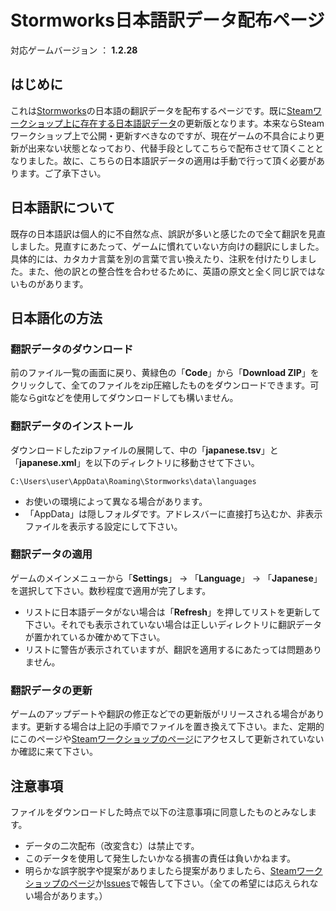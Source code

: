 # Stormworks日本語訳データ配布ページ
対応ゲームバージョン ： **1.2.28**
## はじめに
これは[Stormworks](https://store.steampowered.com/app/573090/Stormworks_Build_and_Rescue/)の日本語の翻訳データを配布するページです。既に[Steamワークショップ上に存在する日本語訳データ](https://steamcommunity.com/sharedfiles/filedetails/?id=2081775581)の更新版となります。本来ならSteamワークショップ上で公開・更新すべきなのですが、現在ゲームの不具合により更新が出来ない状態となっており、代替手段としてこちらで配布させて頂くこととなりました。故に、こちらの日本語訳データの適用は手動で行って頂く必要があります。ご了承下さい。
## 日本語訳について
既存の日本語訳は個人的に不自然な点、誤訳が多いと感じたので全て翻訳を見直しました。見直すにあたって、ゲームに慣れていない方向けの翻訳にしました。具体的には、カタカナ言葉を別の言葉で言い換えたり、注釈を付けたりしました。また、他の訳との整合性を合わせるために、英語の原文と全く同じ訳ではないものがあります。
## 日本語化の方法
### 翻訳データのダウンロード
前のファイル一覧の画面に戻り、黄緑色の「**Code**」から「**Download ZIP**」をクリックして、全てのファイルをzip圧縮したものをダウンロードできます。可能ならgitなどを使用してダウンロードしても構いません。
### 翻訳データのインストール
ダウンロードしたzipファイルの展開して、中の「**japanese.tsv**」と「**japanese.xml**」を以下のディレクトリに移動させて下さい。
```
C:\Users\user\AppData\Roaming\Stormworks\data\languages
```
* お使いの環境によって異なる場合があります。
* 「AppData」は隠しフォルダです。アドレスバーに直接打ち込むか、非表示ファイルを表示する設定にして下さい。
### 翻訳データの適用
ゲームのメインメニューから「**Settings**」 → 「**Language**」 → 「**Japanese**」を選択して下さい。数秒程度で適用が完了します。
* リストに日本語データがない場合は「**Refresh**」を押してリストを更新して下さい。それでも表示されていない場合は正しいディレクトリに翻訳データが置かれているか確かめて下さい。
* リストに警告が表示されていますが、翻訳を適用するにあたっては問題ありません。
### 翻訳データの更新
ゲームのアップデートや翻訳の修正などでの更新版がリリースされる場合があります。更新する場合は上記の手順でファイルを置き換えて下さい。また、定期的にこのページや[Steamワークショップのページ](https://steamcommunity.com/sharedfiles/filedetails/?id=2081775581)にアクセスして更新されていないか確認に来て下さい。
## 注意事項
ファイルをダウンロードした時点で以下の注意事項に同意したものとみなします。
* データの二次配布（改変含む）は禁止です。
* このデータを使用して発生したいかなる損害の責任は負いかねます。
* 明らかな誤字脱字や提案がありましたら提案がありましたら、[Steamワークショップのページ](https://steamcommunity.com/sharedfiles/filedetails/?id=2081775581)か[Issues](https://github.com/Gakuto1112/Stormworks-JapaneseTranslation/issues)で報告して下さい。（全ての希望には応えられない場合があります。）


